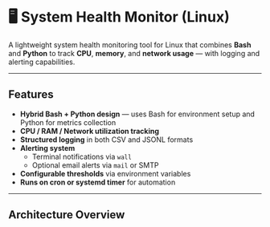 # 🖥️ System Health Monitor (Linux)

A lightweight system health monitoring tool for Linux that combines **Bash** and **Python** to track **CPU**, **memory**, and **network usage** — with logging and alerting capabilities.

---

## Features

- **Hybrid Bash + Python design** — uses Bash for environment setup and Python for metrics collection  
- **CPU / RAM / Network utilization tracking**  
- **Structured logging** in both CSV and JSONL formats  
- **Alerting system**
  - Terminal notifications via `wall`
  - Optional email alerts via `mail` or SMTP
- **Configurable thresholds** via environment variables  
- **Runs on cron or systemd timer** for automation  

---

## Architecture Overview

